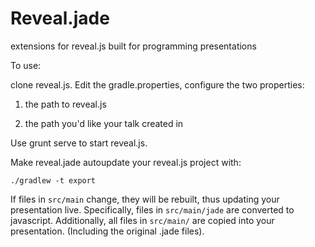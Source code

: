 # Reveal.jade
extensions for reveal.js built for programming presentations

To use:

clone reveal.js. Edit the gradle.properties, configure the two properties:

  1) the path to reveal.js

  2) the path you'd like your talk created in

Use grunt serve to start reveal.js.

Make reveal.jade autoupdate your reveal.js project with:

    ./gradlew -t export 

If files in `src/main` change, they will be rebuilt, thus updating your presentation live. Specifically, files in `src/main/jade` are converted to javascript. Additionally, all files in `src/main/` are copied into your presentation. (Including the original .jade files). 
